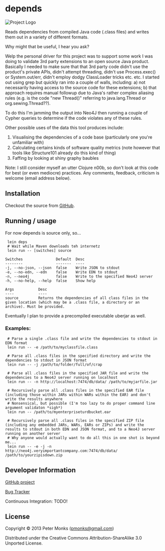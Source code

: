 # depends
![Project Logo](https://github.com/pmonks/depends/wiki/images/depends.jpg)

Reads dependencies from compiled Java code (.class files) and writes them out in a variety of different formats.

Why might that be useful, I hear you ask?

Welp the personal driver for this project was to support some work I was doing to validate 3rd party extensions to an open source Java product.  Basically I needed to make sure that that 3rd party code didn't use the product's private APIs, didn't attempt threading, didn't use Process.exec() or System.out/err, didn't employ dodgy ClassLoader tricks etc. etc.  I started out using grep but quickly ran into a couple of walls, including: a) not necessarily having access to the source code for these extensions; b) that approach requires manual followup due to Java's rather complex aliasing rules (e.g. is the code "new Thread()" referring to java.lang.Thread or org.sewing.Thread??).

To do this I'm jamming the output into Neo4J then running a couple of Cypher queries to determine if the code violates any of these rules.

Other possible uses of the data this tool produces include:
1. Visualising the dependencies of a code base (particularly one you're unfamiliar with)
2. Calculating certains kinds of software quality metrics (note however that tools like Structure101 already do this kind of thing)
3. Faffing by looking at shiny graphy baubles

Note: I still consider myself an utter Clojure n00b, so don't look at this code for best (or even mediocre) practices.  Any comments, feedback, criticism is welcome (email address below).

## Installation

Checkout the source from [GitHub](https://github.com/pmonks/depends).

## Running / usage

For now depends is source only, so...

```shell
 lein deps
 # Wait while Maven downloads teh internetz
 lein run -- [switches] source
```
    Switches               Default  Desc
    --------               -------  ----
    -j, --no-json, --json  false    Write JSON to stdout
    -e, --no-edn, --edn    false    Write EDN to stdout
    -n, --neo4j            false    Write to the specified Neo4J server
    -h, --no-help, --help  false    Show help

    Args           Desc
    ----           ----
    source         Returns the dependencies of all class files in the given location (which may be a .class file, a directory or an archive). Must be provided.

Eventually I plan to provide a precompiled executable uberjar as well.

### Examples:
```shell
 # Parse a single .class file and write the dependencies to stdout in EDN format
 lein run -- -e /path/to/myclassfile.class

 # Parse all .class files in the specified directory and write the dependencies to stdout in JSON format
 lein run -- -j /path/to/folder/full/of/crap

 # Parse all .class files in the specified JAR file and write the dependencies to a Neo4J server running on localhost
 lein run -- -n http://localhost:7474/db/data/ /path/to/myjarfile.jar

 # Recursively parse all .class files in the specified EAR file (including those within JARs within WARs within the EAR) and don't write the results anywhere
 # Nonsensical, but possible (I'm too lazy to do proper command line argument validaton *sigh*)
 lein run -- /path/to/myenterpriseturdbucket.ear

 # Recursively parse all .class files in the specified ZIP file (including any embedded JARs, WARs, EARs or ZIPs) and write the results to stdout in both EDN and JSON format, and to a Neo4J server running on another server
 # Why anyone would actually want to do all this in one shot is beyond me...
 lein run -- -e -j -n http://neo4j.veryimportantcompany.com:7474/db/data/ /path/to/yourzipisdown.zip
```

## Developer Information

[GitHub project](https://github.com/pmonks/depends)

[Bug Tracker](https://github.com/pmonks/depends/issues)

Continuous Integration: TODO!


## License

Copyright © 2013 Peter Monks (pmonks@gmail.com)

Distributed under the Creative Commons Attribution-ShareAlike 3.0 Unported License.

